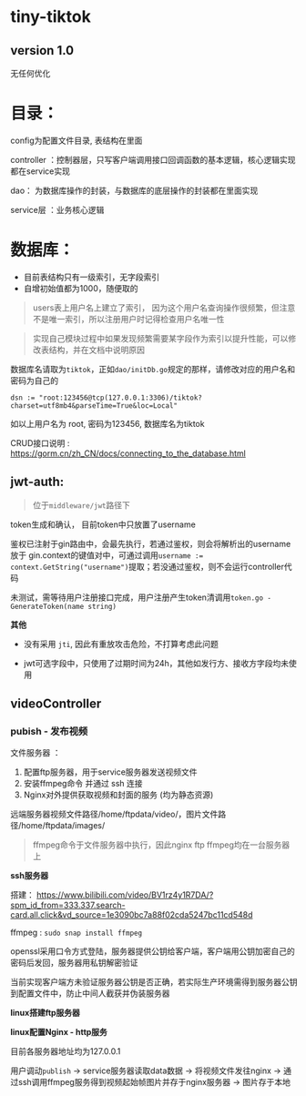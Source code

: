 # tiny-tiktok

## version 1.0

无任何优化

# 目录：
config为配置文件目录, 表结构在里面

controller ：控制器层，只写客户端调用接口回调函数的基本逻辑，核心逻辑实现都在service实现

dao： 为数据库操作的封装，与数据库的底层操作的封装都在里面实现

service层 ：业务核心逻辑
# 数据库：
* 目前表结构只有一级索引，无字段索引
* 自增初始值都为1000，随便取的

> users表上用户名上建立了索引， 因为这个用户名查询操作很频繁，但注意不是唯一索引，所以注册用户时记得检查用户名唯一性

> 实现自己模块过程中如果发现频繁需要某字段作为索引以提升性能，可以修改表结构，并在文档中说明原因

数据库名请取为`tiktok`，正如`dao/initDb.go`规定的那样，请修改对应的用户名和密码为自己的

`dsn := "root:123456@tcp(127.0.0.1:3306)/tiktok?charset=utf8mb4&parseTime=True&loc=Local"`

如以上用户名为 root, 密码为123456, 数据库名为tiktok

CRUD接口说明 : https://gorm.cn/zh_CN/docs/connecting_to_the_database.html

## jwt-auth:

> 位于`middleware/jwt`路径下

token生成和确认， 目前token中只放置了username

鉴权已注射于gin路由中，会最先执行，若通过鉴权，则会将解析出的username放于 gin.context的键值对中，可通过调用`username := context.GetString("username")`提取；若没通过鉴权，则不会运行controller代码

未测试，需等待用户注册接口完成，用户注册产生token清调用`token.go - GenerateToken(name string)` 

**其他** 

* 没有采用 `jti`, 因此有重放攻击危险，不打算考虑此问题

* jwt可选字段中，只使用了过期时间为24h，其他如发行方、接收方字段均未使用 

## videoController

### pubish - 发布视频

文件服务器 ： 
1. 配置ftp服务器，用于service服务器发送视频文件
2. 安装ffmpeg命令 并通过 ssh 连接
3. Nginx对外提供获取视频和封面的服务 (均为静态资源)

远端服务器视频文件路径/home/ftpdata/video/，图片文件路径/home/ftpdata/images/


> ffmpeg命令于文件服务器中执行，因此nginx ftp ffmpeg均在一台服务器上

**ssh服务器**

搭建：
https://www.bilibili.com/video/BV1rz4y1R7DA/?spm_id_from=333.337.search-card.all.click&vd_source=1e3090bc7a88f02cda5247bc11cd548d

ffmpeg : `sudo snap install ffmpeg`

openssl采用口令方式登陆，服务器提供公钥给客户端，客户端用公钥加密自己的密码后发回，服务器用私钥解密验证

当前实现客户端方未验证服务器公钥是否正确，若实际生产环境需得到服务器公钥到配置文件中，防止中间人截获并伪装服务器


**linux搭建ftp服务器**

**linux配置Nginx - http服务**



目前各服务器地址均为127.0.0.1

用户调动`publish` -> service服务器读取data数据 -> 将视频文件发往nginx -> 通过ssh调用ffmpeg服务得到视频起始帧图片并存于nginx服务器 -> 图片存于本地

